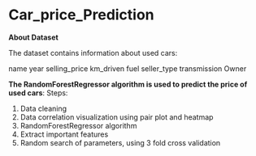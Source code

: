 # Car_price_Prediction

**About Dataset**

The dataset contains information about used cars:

name
year
selling_price
km_driven
fuel
seller_type
transmission
Owner


**The  RandomForestRegressor algorithm is used to predict the price of used cars**:
Steps:
1. Data cleaning
2. Data correlation visualization using pair plot and heatmap
3. RandomForestRegressor algorithm
4. Extract important features
5. Random search of parameters, using 3 fold cross validation
